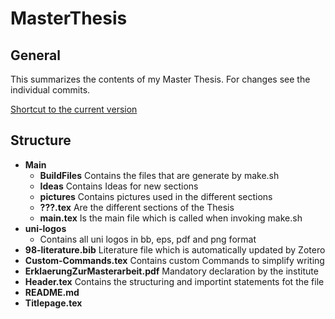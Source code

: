 # MasterThesis
## General
This summarizes the contents of my Master Thesis. For changes see the individual commits.

[Shortcut to the current version](https://github.com/jonaspleyer/MasterThesis/blob/main/Main/BuildFiles/main.pdf)

## Structure

- **Main**
	- **BuildFiles** Contains the files that are generate by make.sh
	- **Ideas** Contains Ideas for new sections
	- **pictures** Contains pictures used in the different sections
	- **???.tex** Are the different sections of the Thesis
	- **main.tex** Is the main file which is called when invoking make.sh
- **uni-logos**
	- Contains all uni logos in bb, eps, pdf and png format
- **98-literature.bib** Literature file which is automatically updated by Zotero
- **Custom-Commands.tex** Contains custom Commands to simplify writing
- **ErklaerungZurMasterarbeit.pdf** Mandatory declaration by the institute
- **Header.tex** Contains the structuring and importint statements fot the file
- **README.md**
- **Titlepage.tex**
